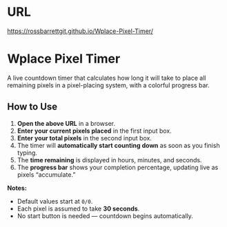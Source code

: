 # URL
https://rossbarrettgit.github.io/Wplace-Pixel-Timer/

# Wplace Pixel Timer

A live countdown timer that calculates how long it will take to place all remaining pixels in a pixel-placing system, with a colorful progress bar.

## How to Use

1. **Open the above URL** in a browser.  
2. **Enter your current pixels placed** in the first input box.  
3. **Enter your total pixels** in the second input box.  
4. The timer will **automatically start counting down** as soon as you finish typing.  
5. The **time remaining** is displayed in hours, minutes, and seconds.  
6. The **progress bar** shows your completion percentage, updating live as pixels “accumulate.”  

**Notes:**  
- Default values start at `0/0`.  
- Each pixel is assumed to take **30 seconds**.  
- No start button is needed — countdown begins automatically.  
